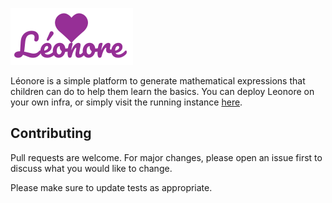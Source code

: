 ![alt text](https://github.com/benjamistan/leonore/blob/master/src/assets/Leonore-logo.png)

Léonore is a simple platform to generate mathematical expressions that children can do to help them learn the basics. You can deploy Leonore on your own infra, or simply visit the running instance [here](https://leonore.vercel.app/).
## Contributing
Pull requests are welcome. For major changes, please open an issue first to discuss what you would like to change.

Please make sure to update tests as appropriate.

